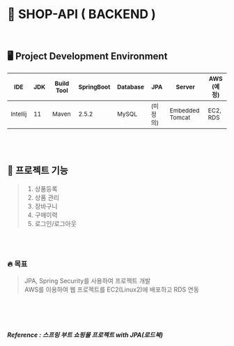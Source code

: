 # 🛒 SHOP-API ( BACKEND )


<br>

## 🖥 Project Development Environment
<!--
| IDE      | JDK | Build Tool | SpringBoot | Database | JPA     | Server          | AWS (예정) |
|----------|-----|------------|------------|----------|---------|-----------------|------------|
| Intellij | 11  | Maven      | 2.5.2      | MySQL    | (미정의) | Embedded Tomcat | EC2, RDS   |
-->
| <sub>IDE</sub>      | <sub>JDK</sub> | <sub>Build Tool</sub> | <sub>SpringBoot</sub>  | <sub>Database</sub>  | <sub>JPA</sub>     | <sub>Server</sub>          | <sub>AWS (예정)</sub> |
|---------------------|----------------|-----------------------|------------------------|----------------------|--------------------|----------------------------|-----------------------|
| <sub>Intellij</sub> | <sub>11</sub> | <sub>Maven</sub>       | <sub>2.5.2</sub>       | <sub>MySQL</sub>     | <sub>(미정의)</sub> | <sub>Embedded Tomcat</sub> | <sub>EC2, RDS</sub>   |


<br><br>

## 📃 프로젝트 기능
> 1. 상품등록
> 2. 상품 관리
> 3. 장바구니
> 4. 구매이력
> 5. 로그인/로그아웃

<br><br>

### 🔥 목표
> JPA, Spring Security를 사용하여 프로젝트 개발 <br>
> AWS를 이용하여 웹 프로젝트를 EC2(Linux2)에 배포하고 RDS 연동

<br><br><br>


##### Reference : 스프링 부트 쇼핑몰 프로젝트 with JPA(로드북)


